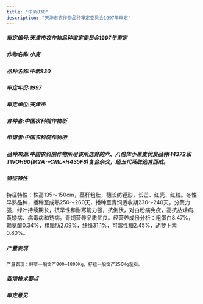 ```yaml
---
title: "中新830"
description: "天津市农作物品种审定委员会1997年审定"
---
```

##### 审定编号:天津市农作物品种审定委员会1997年审定

##### 作物名称:小麦

##### 品种名称:中新830

##### 审定年份:1997

##### 审定单位:天津市

##### 育种者:中国农科院作物所

##### 申请者:中国农科院作物所

##### 品种来源:中国农科院作物所用该所选育的六、八倍体小黑麦优良品种H4372和TWOH90(M2A～CML×H435F8)复合杂交，经五代系统选育而成。

##### 特征特性
特征特性：株高135～150cm，茎秆粗壮，穗长纺锤形，长芒、红壳、红粒。冬性早熟品种，播种至成熟250～260天，播种至青饲适收期230～240天，分蘖力强，绿叶持续期长，抗旱性和耐寒能力强，抗倒伏，对白粉病免疫，高抗丛矮病、黄矮病、病毒病和锈病。青饲营养品质优良。经营养成份分析：粗蛋白8.47%，赖氨酸0.34%，粗脂肪2.09%，纤维31.1%，可溶性糖2.45%，胡萝卜素0.80%。

##### 产量表现
    产量表现：鲜草一般亩产800—1800Kg，籽粒一般亩产250Kg左右。

##### 栽培技术要点


##### 审定意见

